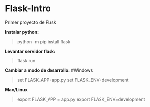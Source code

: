# Flask-Intro
Primer proyecto de Flask


**Instalar python:**
> python -m pip install flask

**Levantar servidor flask:**
> flask run

**Cambiar a modo de desarrollo:**
#Windows
> set FLASK_APP=app.py
> set FLASK_ENV=development

**Mac/Linux**
> export FLASK_APP = app.py
> export FLASK_ENV=development
